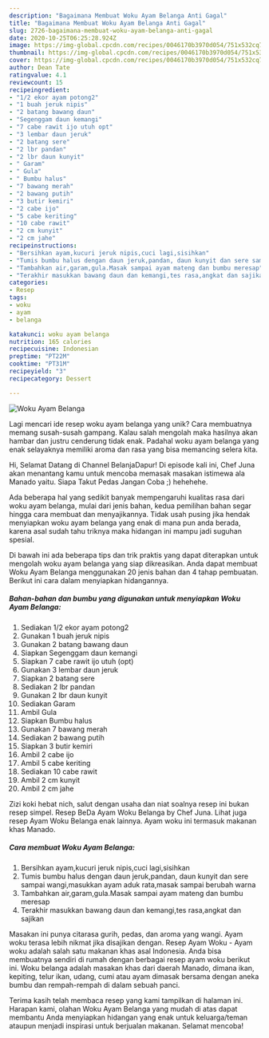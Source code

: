 ```yaml
---
description: "Bagaimana Membuat Woku Ayam Belanga Anti Gagal"
title: "Bagaimana Membuat Woku Ayam Belanga Anti Gagal"
slug: 2726-bagaimana-membuat-woku-ayam-belanga-anti-gagal
date: 2020-10-25T06:25:28.924Z
image: https://img-global.cpcdn.com/recipes/0046170b3970d054/751x532cq70/woku-ayam-belanga-foto-resep-utama.jpg
thumbnail: https://img-global.cpcdn.com/recipes/0046170b3970d054/751x532cq70/woku-ayam-belanga-foto-resep-utama.jpg
cover: https://img-global.cpcdn.com/recipes/0046170b3970d054/751x532cq70/woku-ayam-belanga-foto-resep-utama.jpg
author: Dean Tate
ratingvalue: 4.1
reviewcount: 15
recipeingredient:
- "1/2 ekor ayam potong2"
- "1 buah jeruk nipis"
- "2 batang bawang daun"
- "Segenggam daun kemangi"
- "7 cabe rawit ijo utuh opt"
- "3 lembar daun jeruk"
- "2 batang sere"
- "2 lbr pandan"
- "2 lbr daun kunyit"
- " Garam"
- " Gula"
- " Bumbu halus"
- "7 bawang merah"
- "2 bawang putih"
- "3 butir kemiri"
- "2 cabe ijo"
- "5 cabe keriting"
- "10 cabe rawit"
- "2 cm kunyit"
- "2 cm jahe"
recipeinstructions:
- "Bersihkan ayam,kucuri jeruk nipis,cuci lagi,sisihkan"
- "Tumis bumbu halus dengan daun jeruk,pandan, daun kunyit dan sere sampai wangi,masukkan ayam aduk rata,masak sampai berubah warna"
- "Tambahkan air,garam,gula.Masak sampai ayam mateng dan bumbu meresap"
- "Terakhir masukkan bawang daun dan kemangi,tes rasa,angkat dan sajikan"
categories:
- Resep
tags:
- woku
- ayam
- belanga

katakunci: woku ayam belanga 
nutrition: 165 calories
recipecuisine: Indonesian
preptime: "PT22M"
cooktime: "PT31M"
recipeyield: "3"
recipecategory: Dessert

---
```



![Woku Ayam Belanga](https://img-global.cpcdn.com/recipes/0046170b3970d054/751x532cq70/woku-ayam-belanga-foto-resep-utama.jpg)

Lagi mencari ide resep woku ayam belanga yang unik? Cara membuatnya memang susah-susah gampang. Kalau salah mengolah maka hasilnya akan hambar dan justru cenderung tidak enak. Padahal woku ayam belanga yang enak selayaknya memiliki aroma dan rasa yang bisa memancing selera kita.

Hi, Selamat Datang di Channel BelanjaDapur! Di episode kali ini, Chef Juna akan menantang kamu untuk mencoba memasak masakan istimewa ala Manado yaitu. Siapa Takut Pedas Jangan Coba ;) hehehehe.

Ada beberapa hal yang sedikit banyak mempengaruhi kualitas rasa dari woku ayam belanga, mulai dari jenis bahan, kedua pemilihan bahan segar hingga cara membuat dan menyajikannya. Tidak usah pusing jika hendak menyiapkan woku ayam belanga yang enak di mana pun anda berada, karena asal sudah tahu triknya maka hidangan ini mampu jadi suguhan spesial.


Di bawah ini ada beberapa tips dan trik praktis yang dapat diterapkan untuk mengolah woku ayam belanga yang siap dikreasikan. Anda dapat membuat Woku Ayam Belanga menggunakan 20 jenis bahan dan 4 tahap pembuatan. Berikut ini cara dalam menyiapkan hidangannya.

<!--inarticleads1-->

##### Bahan-bahan dan bumbu yang digunakan untuk menyiapkan Woku Ayam Belanga:

1. Sediakan 1/2 ekor ayam potong2
1. Gunakan 1 buah jeruk nipis
1. Gunakan 2 batang bawang daun
1. Siapkan Segenggam daun kemangi
1. Siapkan 7 cabe rawit ijo utuh (opt)
1. Gunakan 3 lembar daun jeruk
1. Siapkan 2 batang sere
1. Sediakan 2 lbr pandan
1. Gunakan 2 lbr daun kunyit
1. Sediakan  Garam
1. Ambil  Gula
1. Siapkan  Bumbu halus
1. Gunakan 7 bawang merah
1. Sediakan 2 bawang putih
1. Siapkan 3 butir kemiri
1. Ambil 2 cabe ijo
1. Ambil 5 cabe keriting
1. Sediakan 10 cabe rawit
1. Ambil 2 cm kunyit
1. Ambil 2 cm jahe


Zizi koki hebat nich, salut dengan usaha dan niat soalnya resep ini bukan resep simpel. Resep BeDa Ayam Woku Belanga by Chef Juna. Lihat juga resep Ayam Woku Belanga enak lainnya. Ayam woku ini termasuk makanan khas Manado. 

<!--inarticleads2-->

##### Cara membuat Woku Ayam Belanga:

1. Bersihkan ayam,kucuri jeruk nipis,cuci lagi,sisihkan
1. Tumis bumbu halus dengan daun jeruk,pandan, daun kunyit dan sere sampai wangi,masukkan ayam aduk rata,masak sampai berubah warna
1. Tambahkan air,garam,gula.Masak sampai ayam mateng dan bumbu meresap
1. Terakhir masukkan bawang daun dan kemangi,tes rasa,angkat dan sajikan


Masakan ini punya citarasa gurih, pedas, dan aroma yang wangi. Ayam woku terasa lebih nikmat jika disajikan dengan. Resep Ayam Woku - Ayam woku adalah salah satu makanan khas asal Indonesia. Anda bisa membuatnya sendiri di rumah dengan berbagai resep ayam woku berikut ini. Woku belanga adalah masakan khas dari daerah Manado, dimana ikan, kepiting, telur ikan, udang, cumi atau ayam dimasak bersama dengan aneka bumbu dan rempah-rempah di dalam sebuah panci. 

Terima kasih telah membaca resep yang kami tampilkan di halaman ini. Harapan kami, olahan Woku Ayam Belanga yang mudah di atas dapat membantu Anda menyiapkan hidangan yang enak untuk keluarga/teman ataupun menjadi inspirasi untuk berjualan makanan. Selamat mencoba!
